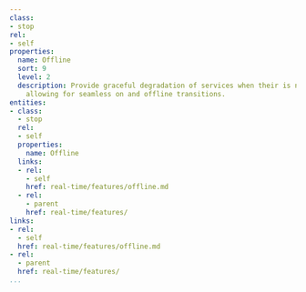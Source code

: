 ```yaml
---
class:
- stop
rel:
- self
properties:
  name: Offline
  sort: 9
  level: 2
  description: Provide graceful degradation of services when their is no network connection,
    allowing for seamless on and offline transitions.
entities:
- class:
  - stop
  rel:
  - self
  properties:
    name: Offline
  links:
  - rel:
    - self
    href: real-time/features/offline.md
  - rel:
    - parent
    href: real-time/features/
links:
- rel:
  - self
  href: real-time/features/offline.md
- rel:
  - parent
  href: real-time/features/
...
```


